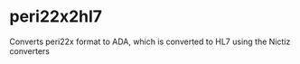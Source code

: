 # peri22x2hl7
Converts peri22x format to ADA, which is converted to HL7 using the Nictiz converters
